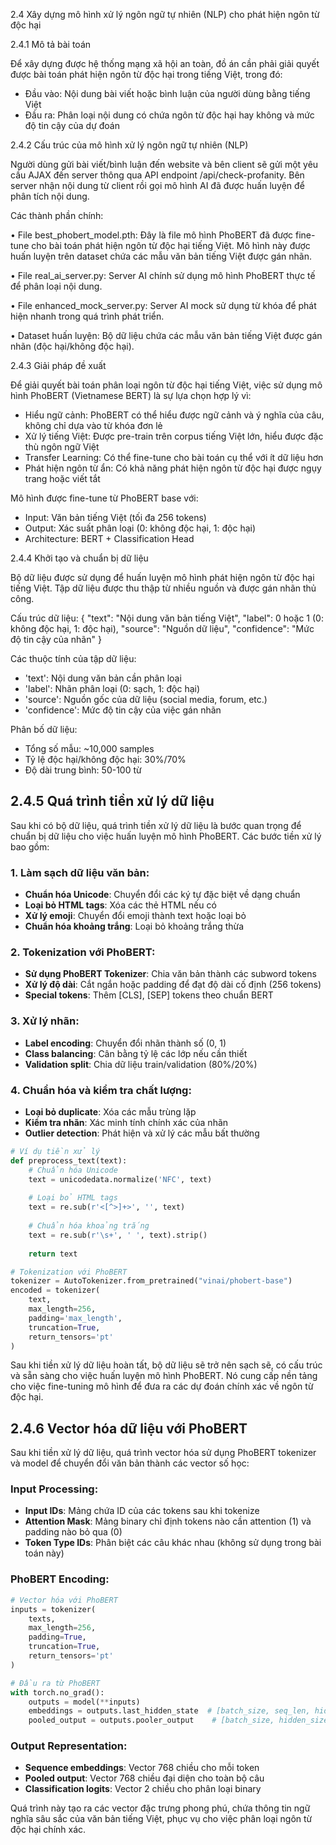 2.4 Xây dựng mô hình xử lý ngôn ngữ tự nhiên (NLP) cho phát hiện ngôn từ độc hại

2.4.1 Mô tả bài toán

Để xây dựng được hệ thống mạng xã hội an toàn, đồ án cần phải giải quyết được bài toán phát hiện ngôn từ độc hại trong tiếng Việt, trong đó:

- Đầu vào: Nội dung bài viết hoặc bình luận của người dùng bằng tiếng Việt
- Đầu ra: Phân loại nội dung có chứa ngôn từ độc hại hay không và mức độ tin cậy của dự đoán

2.4.2 Cấu trúc của mô hình xử lý ngôn ngữ tự nhiên (NLP)

Người dùng gửi bài viết/bình luận đến website và bên client sẽ gửi một yêu cầu AJAX đến server thông qua API endpoint /api/check-profanity. Bên server nhận nội dung từ client rồi gọi mô hình AI đã được huấn luyện để phân tích nội dung.

Các thành phần chính:

• File best_phobert_model.pth: Đây là file mô hình PhoBERT đã được fine-tune cho bài toán phát hiện ngôn từ độc hại tiếng Việt. Mô hình này được huấn luyện trên dataset chứa các mẫu văn bản tiếng Việt được gán nhãn.

• File real_ai_server.py: Server AI chính sử dụng mô hình PhoBERT thực tế để phân loại nội dung.

• File enhanced_mock_server.py: Server AI mock sử dụng từ khóa để phát hiện nhanh trong quá trình phát triển.

• Dataset huấn luyện: Bộ dữ liệu chứa các mẫu văn bản tiếng Việt được gán nhãn (độc hại/không độc hại).

2.4.3 Giải pháp đề xuất

Để giải quyết bài toán phân loại ngôn từ độc hại tiếng Việt, việc sử dụng mô hình PhoBERT (Vietnamese BERT) là sự lựa chọn hợp lý vì:

- Hiểu ngữ cảnh: PhoBERT có thể hiểu được ngữ cảnh và ý nghĩa của câu, không chỉ dựa vào từ khóa đơn lẻ
- Xử lý tiếng Việt: Được pre-train trên corpus tiếng Việt lớn, hiểu được đặc thù ngôn ngữ Việt
- Transfer Learning: Có thể fine-tune cho bài toán cụ thể với ít dữ liệu hơn
- Phát hiện ngôn từ ẩn: Có khả năng phát hiện ngôn từ độc hại được ngụy trang hoặc viết tắt

Mô hình được fine-tune từ PhoBERT base với:
- Input: Văn bản tiếng Việt (tối đa 256 tokens)
- Output: Xác suất phân loại (0: không độc hại, 1: độc hại)
- Architecture: BERT + Classification Head

2.4.4 Khởi tạo và chuẩn bị dữ liệu

Bộ dữ liệu được sử dụng để huấn luyện mô hình phát hiện ngôn từ độc hại tiếng Việt. Tập dữ liệu được thu thập từ nhiều nguồn và được gán nhãn thủ công.

Cấu trúc dữ liệu:
{
    "text": "Nội dung văn bản tiếng Việt",
    "label": 0 hoặc 1 (0: không độc hại, 1: độc hại),
    "source": "Nguồn dữ liệu",
    "confidence": "Mức độ tin cậy của nhãn"
}

Các thuộc tính của tập dữ liệu:
- 'text': Nội dung văn bản cần phân loại
- 'label': Nhãn phân loại (0: sạch, 1: độc hại)
- 'source': Nguồn gốc của dữ liệu (social media, forum, etc.)
- 'confidence': Mức độ tin cậy của việc gán nhãn

Phân bố dữ liệu:
- Tổng số mẫu: ~10,000 samples
- Tỷ lệ độc hại/không độc hại: 30%/70%
- Độ dài trung bình: 50-100 từ

## 2.4.5 Quá trình tiền xử lý dữ liệu

Sau khi có bộ dữ liệu, quá trình tiền xử lý dữ liệu là bước quan trọng để chuẩn bị dữ liệu cho việc huấn luyện mô hình PhoBERT. Các bước tiền xử lý bao gồm:

### 1. Làm sạch dữ liệu văn bản:
- **Chuẩn hóa Unicode**: Chuyển đổi các ký tự đặc biệt về dạng chuẩn
- **Loại bỏ HTML tags**: Xóa các thẻ HTML nếu có
- **Xử lý emoji**: Chuyển đổi emoji thành text hoặc loại bỏ
- **Chuẩn hóa khoảng trắng**: Loại bỏ khoảng trắng thừa

### 2. Tokenization với PhoBERT:
- **Sử dụng PhoBERT Tokenizer**: Chia văn bản thành các subword tokens
- **Xử lý độ dài**: Cắt ngắn hoặc padding để đạt độ dài cố định (256 tokens)
- **Special tokens**: Thêm [CLS], [SEP] tokens theo chuẩn BERT

### 3. Xử lý nhãn:
- **Label encoding**: Chuyển đổi nhãn thành số (0, 1)
- **Class balancing**: Cân bằng tỷ lệ các lớp nếu cần thiết
- **Validation split**: Chia dữ liệu train/validation (80%/20%)

### 4. Chuẩn hóa và kiểm tra chất lượng:
- **Loại bỏ duplicate**: Xóa các mẫu trùng lặp
- **Kiểm tra nhãn**: Xác minh tính chính xác của nhãn
- **Outlier detection**: Phát hiện và xử lý các mẫu bất thường

```python
# Ví dụ tiền xử lý
def preprocess_text(text):
    # Chuẩn hóa Unicode
    text = unicodedata.normalize('NFC', text)
    
    # Loại bỏ HTML tags
    text = re.sub(r'<[^>]+>', '', text)
    
    # Chuẩn hóa khoảng trắng
    text = re.sub(r'\s+', ' ', text).strip()
    
    return text

# Tokenization với PhoBERT
tokenizer = AutoTokenizer.from_pretrained("vinai/phobert-base")
encoded = tokenizer(
    text,
    max_length=256,
    padding='max_length',
    truncation=True,
    return_tensors='pt'
)
```

Sau khi tiền xử lý dữ liệu hoàn tất, bộ dữ liệu sẽ trở nên sạch sẽ, có cấu trúc và sẵn sàng cho việc huấn luyện mô hình PhoBERT. Nó cung cấp nền tảng cho việc fine-tuning mô hình để đưa ra các dự đoán chính xác về ngôn từ độc hại.

## 2.4.6 Vector hóa dữ liệu với PhoBERT

Sau khi tiền xử lý dữ liệu, quá trình vector hóa sử dụng PhoBERT tokenizer và model để chuyển đổi văn bản thành các vector số học:

### Input Processing:
- **Input IDs**: Mảng chứa ID của các tokens sau khi tokenize
- **Attention Mask**: Mảng binary chỉ định tokens nào cần attention (1) và padding nào bỏ qua (0)
- **Token Type IDs**: Phân biệt các câu khác nhau (không sử dụng trong bài toán này)

### PhoBERT Encoding:
```python
# Vector hóa với PhoBERT
inputs = tokenizer(
    texts,
    max_length=256,
    padding=True,
    truncation=True,
    return_tensors='pt'
)

# Đầu ra từ PhoBERT
with torch.no_grad():
    outputs = model(**inputs)
    embeddings = outputs.last_hidden_state  # [batch_size, seq_len, hidden_size]
    pooled_output = outputs.pooler_output    # [batch_size, hidden_size]
```

### Output Representation:
- **Sequence embeddings**: Vector 768 chiều cho mỗi token
- **Pooled output**: Vector 768 chiều đại diện cho toàn bộ câu
- **Classification logits**: Vector 2 chiều cho phân loại binary

Quá trình này tạo ra các vector đặc trưng phong phú, chứa thông tin ngữ nghĩa sâu sắc của văn bản tiếng Việt, phục vụ cho việc phân loại ngôn từ độc hại chính xác.
